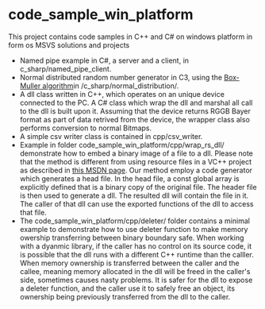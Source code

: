 # code_sample_win_platform
This project contains code samples in C++ and C# on windows platform in form os MSVS solutions and projects
* Named pipe example in C#, a server and a client, in c_sharp/named_pipe_client.
* Normal distributed random number generator in C3, using the [Box-Muller algorithm](https://en.wikipedia.org/wiki/Box%E2%80%93Muller_transform)in /c_sharp/normal_distribution/.
* A dll class written in C++, which operates on an unique device connected to the PC. A C# class which wrap the dll and marshal all call to the dll is built upon it. Assuming that the device returns RGGB Bayer format as part of data retrived from the device, the wrapper class also performs conversion to normal Bitmaps. 
* A simple csv writer class is contained in cpp/csv_writer.
* Example in folder code_sample_win_platform/cpp/wrap_rs_dll/ demonstrate how to embed a binary image of a file to a dll. Please note that the method is different from using resource files in a VC++ project as described in [this MSDN page](https://docs.microsoft.com/en-us/cpp/windows/working-with-resource-files?view=vs-2017). Our method employ a code generator which generates a head file. In the head file, a const global array is explicitly defined that is a binary copy of the original file. The header file is then used to generate a dll. The resulted dll will contain the file in it. The caller of that dll can use the exported functions of the dll to access that file. 
* The code_sample_win_platform/cpp/deleter/ folder contains a minimal example to demonstrate how to use deleter function to make memory owership transferring between binary boundary safe. When working with a dyanmic library, if the caller has no control on its source code, it is possible that the dll runs with a different C++ runtime than the calller. When memory ownership is transferred between the caller and the callee, meaning memory allocated in the dll will be freed in the caller's side, sometimes causes nasty problems. It is safer for the dll to expose a deleter function, and the caller use it to safely free an object, its ownership being previously transferred from the dll to the caller.
